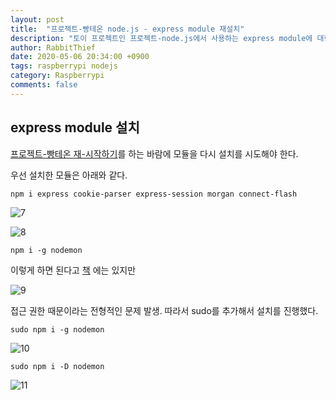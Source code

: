 ```yaml
---
layout: post
title:  "프로젝트-빵테온 node.js - express module 재설치"
description: "토이 프로젝트인 프로젝트-node.js에서 사용하는 express module에 대한 설명"
author: RabbitThief
date: 2020-05-06 20:34:00 +0900
tags: raspberrypi nodejs 
category: Raspberrypi
comments: false
---
```




## express module 설치

[프로젝트-빵테온 재-시작하기](https://rabbitthief37.github.io/post/project-bbantheon-restart)를 하는 바람에 모듈을 다시 설치를 시도해야 한다.

우선 설치한 모듈은 아래와 같다. 

```shell
npm i express cookie-parser express-session morgan connect-flash
```

![7](/Users/kskim/Documents/rabbitthief37.github.io/assets/article_images/2020-05-06/7.png)

![8](/Users/kskim/Documents/rabbitthief37.github.io/assets/article_images/2020-05-06/8.png)



```shell
npm i -g nodemon
```

이렇게 하면 된다고 [책](https://rabbitthief37.github.io/post/br-nodejs-textbook) 에는 있지만 

![9](/Users/kskim/Documents/rabbitthief37.github.io/assets/article_images/2020-05-06/9.png) 

접근 권한 때문이라는 전형적인 문제 발생.  따라서 sudo를 추가해서 설치를 진행했다.



```shell
sudo npm i -g nodemon
```

![10](/Users/kskim/Documents/rabbitthief37.github.io/assets/article_images/2020-05-06/10.png)



```shell
sudo npm i -D nodemon
```

![11](/Users/kskim/Documents/rabbitthief37.github.io/assets/article_images/2020-05-06/11.png)



